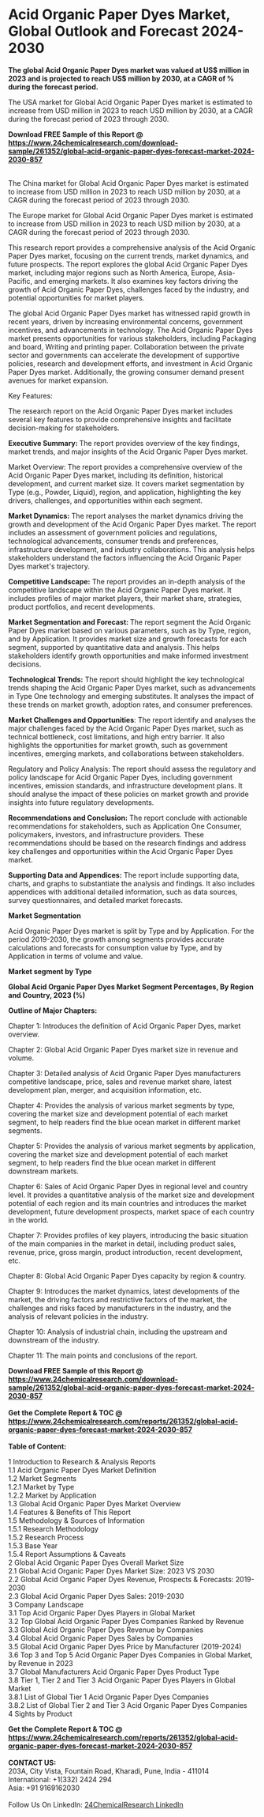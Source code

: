 <h1>Acid Organic Paper Dyes Market, Global Outlook and Forecast 2024-2030</h1><p><strong>The global Acid Organic Paper Dyes market was valued at US$ million in 2023 and is projected to reach US$ million by 2030, at a CAGR of % during the forecast period.</strong></p><p>
</p><p>The USA market for Global Acid Organic Paper Dyes market is estimated to increase from USD million in 2023 to reach USD million by 2030, at a CAGR during the forecast period of 2023 through 2030.</p><div><b>Download FREE Sample of this Report @ 
            <a href="https://www.24chemicalresearch.com/download-sample/261352/global-acid-organic-paper-dyes-forecast-market-2024-2030-857">
            https://www.24chemicalresearch.com/download-sample/261352/global-acid-organic-paper-dyes-forecast-market-2024-2030-857</a></b></div><br><p>
</p><p>The China market for Global Acid Organic Paper Dyes market is estimated to increase from USD million in 2023 to reach USD million by 2030, at a CAGR during the forecast period of 2023 through 2030.</p><p>
</p><p>The Europe market for Global Acid Organic Paper Dyes market is estimated to increase from USD million in 2023 to reach USD million by 2030, at a CAGR during the forecast period of 2023 through 2030.</p><p>
</p><p>This research report provides a comprehensive analysis of the Acid Organic Paper Dyes market, focusing on the current trends, market dynamics, and future prospects. The report explores the global Acid Organic Paper Dyes market, including major regions such as North America, Europe, Asia-Pacific, and emerging markets. It also examines key factors driving the growth of Acid Organic Paper Dyes, challenges faced by the industry, and potential opportunities for market players.</p><p>
</p><p>The global Acid Organic Paper Dyes market has witnessed rapid growth in recent years, driven by increasing environmental concerns, government incentives, and advancements in technology. The Acid Organic Paper Dyes market presents opportunities for various stakeholders, including Packaging and board, Writing and printing paper. Collaboration between the private sector and governments can accelerate the development of supportive policies, research and development efforts, and investment in Acid Organic Paper Dyes market. Additionally, the growing consumer demand present avenues for market expansion.</p><p>
Key Features:</p><p>
The research report on the Acid Organic Paper Dyes market includes several key features to provide comprehensive insights and facilitate decision-making for stakeholders.</p><p>
<strong>Executive Summary: </strong>The report provides overview of the key findings, market trends, and major insights of the Acid Organic Paper Dyes market.</p><p>
Market Overview: The report provides a comprehensive overview of the Acid Organic Paper Dyes market, including its definition, historical development, and current market size. It covers market segmentation by Type (e.g., Powder, Liquid), region, and application, highlighting the key drivers, challenges, and opportunities within each segment.</p><p>
<strong>Market Dynamics:</strong> The report analyses the market dynamics driving the growth and development of the Acid Organic Paper Dyes market. The report includes an assessment of government policies and regulations, technological advancements, consumer trends and preferences, infrastructure development, and industry collaborations. This analysis helps stakeholders understand the factors influencing the Acid Organic Paper Dyes market's trajectory.</p><p>
<strong>Competitive Landscape:</strong> The report provides an in-depth analysis of the competitive landscape within the Acid Organic Paper Dyes market. It includes profiles of major market players, their market share, strategies, product portfolios, and recent developments.</p><p>
<strong>Market Segmentation and Forecast: </strong>The report segment the Acid Organic Paper Dyes market based on various parameters, such as by Type, region, and by Application. It provides market size and growth forecasts for each segment, supported by quantitative data and analysis. This helps stakeholders identify growth opportunities and make informed investment decisions.</p><p>
<strong>Technological Trends:</strong> The report should highlight the key technological trends shaping the Acid Organic Paper Dyes market, such as advancements in Type One technology and emerging substitutes. It analyses the impact of these trends on market growth, adoption rates, and consumer preferences.</p><p>
<strong>Market Challenges and Opportunities</strong>: The report identify and analyses the major challenges faced by the Acid Organic Paper Dyes market, such as technical bottleneck, cost limitations, and high entry barrier. It also highlights the opportunities for market growth, such as government incentives, emerging markets, and collaborations between stakeholders.</p><p>
Regulatory and Policy Analysis: The report should assess the regulatory and policy landscape for Acid Organic Paper Dyes, including government incentives, emission standards, and infrastructure development plans. It should analyse the impact of these policies on market growth and provide insights into future regulatory developments.</p><p>
<strong>Recommendations and Conclusion:</strong> The report conclude with actionable recommendations for stakeholders, such as Application One Consumer, policymakers, investors, and infrastructure providers. These recommendations should be based on the research findings and address key challenges and opportunities within the Acid Organic Paper Dyes market.</p><p>
<strong>Supporting Data and Appendices:</strong> The report include supporting data, charts, and graphs to substantiate the analysis and findings. It also includes appendices with additional detailed information, such as data sources, survey questionnaires, and detailed market forecasts.</p><p>
<strong>Market Segmentation</strong></p><p>
Acid Organic Paper Dyes market is split by Type and by Application. For the period 2019-2030, the growth among segments provides accurate calculations and forecasts for consumption value by Type, and by Application in terms of volume and value.</p><p>
<strong>Market segment by Type</strong></p><p>
</p><p>
</p><p><strong>Global Acid Organic Paper Dyes Market Segment Percentages, By Region and Country, 2023 (%)</strong></p><p>
</p><p>
</p><p></p><p>
<strong>Outline of Major Chapters:</strong></p><p>
Chapter 1: Introduces the definition of Acid Organic Paper Dyes, market overview.</p><p>
Chapter 2: Global Acid Organic Paper Dyes market size in revenue and volume.</p><p>
Chapter 3: Detailed analysis of Acid Organic Paper Dyes manufacturers competitive landscape, price, sales and revenue market share, latest development plan, merger, and acquisition information, etc.</p><p>
Chapter 4: Provides the analysis of various market segments by type, covering the market size and development potential of each market segment, to help readers find the blue ocean market in different market segments.</p><p>
Chapter 5: Provides the analysis of various market segments by application, covering the market size and development potential of each market segment, to help readers find the blue ocean market in different downstream markets.</p><p>
Chapter 6: Sales of Acid Organic Paper Dyes in regional level and country level. It provides a quantitative analysis of the market size and development potential of each region and its main countries and introduces the market development, future development prospects, market space of each country in the world.</p><p>
Chapter 7: Provides profiles of key players, introducing the basic situation of the main companies in the market in detail, including product sales, revenue, price, gross margin, product introduction, recent development, etc.</p><p>
Chapter 8: Global Acid Organic Paper Dyes capacity by region &amp; country.</p><p>
Chapter 9: Introduces the market dynamics, latest developments of the market, the driving factors and restrictive factors of the market, the challenges and risks faced by manufacturers in the industry, and the analysis of relevant policies in the industry.</p><p>
Chapter 10: Analysis of industrial chain, including the upstream and downstream of the industry.</p><p>
Chapter 11: The main points and conclusions of the report.</p><div><b>Download FREE Sample of this Report @ 
            <a href="https://www.24chemicalresearch.com/download-sample/261352/global-acid-organic-paper-dyes-forecast-market-2024-2030-857">
            https://www.24chemicalresearch.com/download-sample/261352/global-acid-organic-paper-dyes-forecast-market-2024-2030-857</a></b></div><br><div><b>Get the Complete Report & TOC @ 
            <a href="https://www.24chemicalresearch.com/reports/261352/global-acid-organic-paper-dyes-forecast-market-2024-2030-857">
            https://www.24chemicalresearch.com/reports/261352/global-acid-organic-paper-dyes-forecast-market-2024-2030-857</a></b></div><br>
            <b>Table of Content:</b><p>1 Introduction to Research & Analysis Reports<br />
    1.1 Acid Organic Paper Dyes Market Definition<br />
    1.2 Market Segments<br />
        1.2.1 Market by Type<br />
        1.2.2 Market by Application<br />
    1.3 Global Acid Organic Paper Dyes Market Overview<br />
    1.4 Features & Benefits of This Report<br />
    1.5 Methodology & Sources of Information<br />
        1.5.1 Research Methodology<br />
        1.5.2 Research Process<br />
        1.5.3 Base Year<br />
        1.5.4 Report Assumptions & Caveats<br />
2 Global Acid Organic Paper Dyes Overall Market Size<br />
    2.1 Global Acid Organic Paper Dyes Market Size: 2023 VS 2030<br />
    2.2 Global Acid Organic Paper Dyes Revenue, Prospects & Forecasts: 2019-2030<br />
    2.3 Global Acid Organic Paper Dyes Sales: 2019-2030<br />
3 Company Landscape<br />
    3.1 Top Acid Organic Paper Dyes Players in Global Market<br />
    3.2 Top Global Acid Organic Paper Dyes Companies Ranked by Revenue<br />
    3.3 Global Acid Organic Paper Dyes Revenue by Companies<br />
    3.4 Global Acid Organic Paper Dyes Sales by Companies<br />
    3.5 Global Acid Organic Paper Dyes Price by Manufacturer (2019-2024)<br />
    3.6 Top 3 and Top 5 Acid Organic Paper Dyes Companies in Global Market, by Revenue in 2023<br />
    3.7 Global Manufacturers Acid Organic Paper Dyes Product Type<br />
    3.8 Tier 1, Tier 2 and Tier 3 Acid Organic Paper Dyes Players in Global Market<br />
        3.8.1 List of Global Tier 1 Acid Organic Paper Dyes Companies<br />
        3.8.2 List of Global Tier 2 and Tier 3 Acid Organic Paper Dyes Companies<br />
4 Sights by Product</p><div><b>Get the Complete Report & TOC @ 
            <a href="https://www.24chemicalresearch.com/reports/261352/global-acid-organic-paper-dyes-forecast-market-2024-2030-857">
            https://www.24chemicalresearch.com/reports/261352/global-acid-organic-paper-dyes-forecast-market-2024-2030-857</a></b></div><br><b>CONTACT US:</b><br>
            203A, City Vista, Fountain Road, Kharadi, Pune, India - 411014<br>
            International: +1(332) 2424 294<br>
            Asia: +91 9169162030 <br><br>
            Follow Us On LinkedIn: <a href="https://www.linkedin.com/company/24chemicalresearch/">24ChemicalResearch LinkedIn</a>